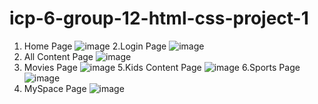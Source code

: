 # icp-6-group-12-html-css-project-1
1. Home Page
   ![image](https://github.com/NamrataDDeokar/icp-6-group-12-html-css-project-1/assets/138849481/c6638463-cee5-4159-a279-01a774ce23d7)
2.Login Page
  ![image](https://github.com/NamrataDDeokar/icp-6-group-12-html-css-project-1/assets/138849481/2172f720-ebed-44ff-812f-57dd65ec9a60)
3. All Content Page
   ![image](https://github.com/NamrataDDeokar/icp-6-group-12-html-css-project-1/assets/138849481/d95568a7-2a7c-4ee0-b930-ef9fb77f899f)
4. Movies Page
   ![image](https://github.com/NamrataDDeokar/icp-6-group-12-html-css-project-1/assets/138849481/e5a8b4b2-650b-426b-9a03-2e75f6ff8709)
5.Kids Content Page
![image](https://github.com/NamrataDDeokar/icp-6-group-12-html-css-project-1/assets/138849481/eb5dd2cf-cc50-4d29-9f8d-d81cadf4a84d)
6.Sports Page
   ![image](https://github.com/NamrataDDeokar/icp-6-group-12-html-css-project-1/assets/138849481/801ae4eb-f2e8-4668-b87e-ad0ab9711279)
7. MySpace Page
   ![image](https://github.com/NamrataDDeokar/icp-6-group-12-html-css-project-1/assets/138849481/d324563e-798c-419f-b0eb-ad0064fcbbe3)








